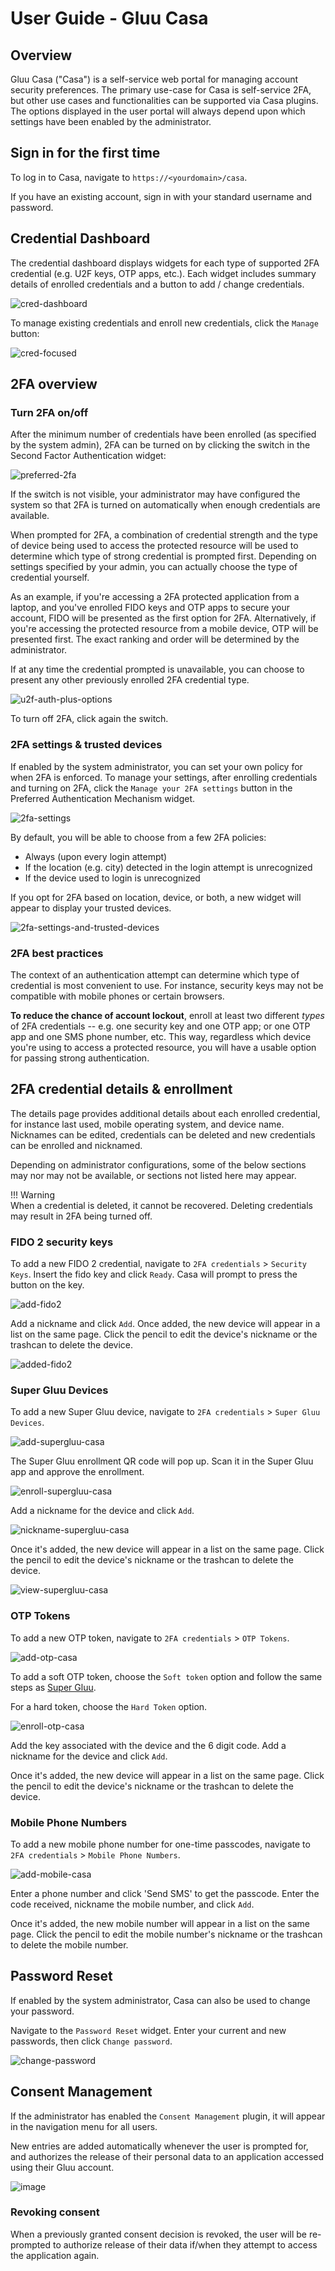 # User Guide - Gluu Casa

## Overview

Gluu Casa ("Casa") is a self-service web portal for managing account security preferences. The primary use-case for Casa is self-service 2FA, but other use cases and functionalities can be supported via Casa plugins. The options displayed in the user portal will always depend upon which settings have been enabled by the administrator. 

## Sign in for the first time

To log in to Casa, navigate to `https://<yourdomain>/casa`.

If you have an existing account, sign in with your standard username and password.

## Credential Dashboard

The credential dashboard displays widgets for each type of supported 2FA credential (e.g. U2F keys, OTP apps, etc.). Each widget includes summary details of enrolled credentials and a button to add / change credentials.

![cred-dashboard](../assets/casa/dashboard-no-creds-enrolled.png)

To manage existing credentials and enroll new credentials, click the `Manage` button: 

![cred-focused](../assets/casa/manage-highlighted.png)

## 2FA overview

### Turn 2FA on/off

After the minimum number of credentials have been enrolled (as specified by the system admin), 2FA can be turned on by clicking the switch in the Second Factor Authentication widget: 

![preferred-2fa](../assets/casa/preferred.png)

If the switch is not visible, your administrator may have configured the system so that 2FA is turned on automatically when enough credentials are available.

When prompted for 2FA, a combination of credential strength and the type of device being used to access the protected resource will be used to determine which type of strong credential is prompted first. Depending on settings specified by your admin, you can actually choose the type of credential yourself. 

As an example, if you're accessing a 2FA protected application from a laptop, and you've enrolled FIDO keys and OTP apps to secure your account, FIDO will be presented as the first option for 2FA. Alternatively, if you're accessing the protected resource from a mobile device, OTP will be presented first. The exact ranking and order will be determined by the administrator. 

If at any time the credential prompted is unavailable, you can choose to present any other previously enrolled 2FA credential type. 

![u2f-auth-plus-options](../assets/casa/gluu-u2f-authentication.png) 

To turn off 2FA, click again the switch. 

### 2FA settings & trusted devices
If enabled by the system administrator, you can set your own policy for when 2FA is enforced. To manage your settings, after enrolling credentials and turning on 2FA, click the `Manage your 2FA settings` button in the Preferred Authentication Mechanism widget. 

![2fa-settings](../assets/casa/user-facing-2fa-settings.png)

By default, you will be able to choose from a few 2FA policies:

- Always (upon every login attempt)
- If the location (e.g. city) detected in the login attempt is unrecognized
- If the device used to login is unrecognized

If you opt for 2FA based on location, device, or both, a new widget will appear to display your trusted devices. 

![2fa-settings-and-trusted-devices](../assets/casa/2fa-settings-trusted-devices.png)

### 2FA best practices

The context of an authentication attempt can determine which type of credential is most convenient to use. For instance, security keys may not be compatible with mobile phones or certain browsers. 

**To reduce the chance of account lockout**, enroll at least two different _types_ of 2FA credentials -- e.g. one security key and one OTP app; or one OTP app and one SMS phone number, etc. This way, regardless which device you're using to access a protected resource, you will have a usable option for passing strong authentication. 


## 2FA credential details & enrollment

The details page provides additional details about each enrolled credential, for instance last used, mobile operating system, and device name. Nicknames can be edited, credentials can be deleted and new credentials can be enrolled and nicknamed. 

Depending on administrator configurations, some of the below sections may nor may not be available, or sections not listed here may appear.

!!! Warning  
    When a credential is deleted, it cannot be recovered. Deleting credentials may result in 2FA being turned off. 

### FIDO 2 security keys

To add a new FIDO 2 credential, navigate to `2FA credentials` > `Security Keys`. Insert the fido key and click `Ready`. Casa will prompt to press the button on the key.

![add-fido2](../assets/casa/add-fido2.png)

Add a nickname and click `Add`. Once added, the new device will appear in a list on the same page. Click the pencil to edit the device's nickname or the trashcan to delete the device.

![added-fido2](../assets/casa/view-fido2.png)

### Super Gluu Devices

To add a new Super Gluu device, navigate to `2FA credentials` > `Super Gluu Devices`.

![add-supergluu-casa](../assets/casa/add-supergluu-casa.png)

The Super Gluu enrollment QR code will pop up. Scan it in the Super Gluu app and approve the enrollment.

![enroll-supergluu-casa](../assets/casa/enroll-supergluu-casa.png)

Add a nickname for the device and click `Add`.

![nickname-supergluu-casa](../assets/casa/nickname-supergluu-casa.png)

Once it's added, the new device will appear in a list on the same page. Click the pencil to edit the device's nickname or the trashcan to delete the device.

![view-supergluu-casa](../assets/casa/view-supergluu-casa.png)

### OTP Tokens

To add a new OTP token, navigate to `2FA credentials` > `OTP Tokens`.

![add-otp-casa](../assets/casa/add-otp-casa.png)

To add a soft OTP token, choose the `Soft token` option and follow the same steps as [Super Gluu](#super-gluu-devices).

For a hard token, choose the `Hard Token` option.

![enroll-otp-casa](../assets/casa/enroll-otp-casa.png)

Add the key associated with the device and the 6 digit code. Add a nickname for the device and click `Add`.

Once it's added, the new device will appear in a list on the same page. Click the pencil to edit the device's nickname or the trashcan to delete the device.
    
### Mobile Phone Numbers

To add a new mobile phone number for one-time passcodes, navigate to `2FA credentials` > `Mobile Phone Numbers`.

![add-mobile-casa](../assets/casa/add-mobile-casa.png)

Enter a phone number and click 'Send SMS' to get the passcode. Enter the code received, nickname the mobile number, and click `Add`.

Once it's added, the new mobile number will appear in a list on the same page. Click the pencil to edit the mobile number's nickname or the trashcan to delete the mobile number.
    
## Password Reset

If enabled by the system administrator, Casa can also be used to change your password. 

Navigate to the `Password Reset` widget. Enter your current and new passwords, then click `Change password`.

![change-password](../assets/casa/password-reset-casa.png)

## Consent Management

If the administrator has enabled the `Consent Management` plugin, it will appear in the navigation menu for all users. 

New entries are added automatically whenever the user is prompted for, and authorizes the release of their personal data to an application accessed using their Gluu account.   

![image](https://user-images.githubusercontent.com/5271048/53795147-f5e7d900-3ef6-11e9-9907-ee4c2be2516f.png)

### Revoking consent
When a previously granted consent decision is revoked, the user will be re-prompted to authorize release of their data if/when they attempt to access the application again. 
